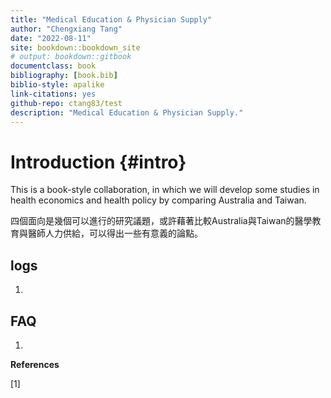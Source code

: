 ```yaml
--- 
title: "Medical Education & Physician Supply"
author: "Chengxiang Tang"
date: "2022-08-11"
site: bookdown::bookdown_site
# output: bookdown::gitbook
documentclass: book
bibliography: [book.bib]
biblio-style: apalike
link-citations: yes
github-repo: ctang83/test
description: "Medical Education & Physician Supply."
---
```


# Introduction {#intro}

This is a book-style collaboration, in which we will develop some studies in health economics and health policy by comparing Australia and Taiwan. 

四個面向是幾個可以進行的研究議題，或許藉著比較Australia與Taiwan的醫學教育與醫師人力供給，可以得出一些有意義的論點。

## logs

1. 

## FAQ

1. 


**References**

[1] 
